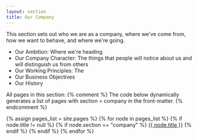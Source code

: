```yaml
---
layout: section
title: Our Company
---
```


This section sets out who we are as a company, where we've come from, how we want to behave, and where we're going.

- Our Ambition: Where we're heading
- Our Company Character: The things that people will notice about us and will distinguish us from others
- Our Working Principles: The 
- Our Business Objectives
- Our History



All pages in this section:
{% comment %}
  The code below dynamically generates a list of pages with
  section = company in the front-matter.
{% endcomment %}

{% assign pages_list = site.pages %}
{% for node in pages_list %}
  {% if node.title != null %}
    {% if node.section == "company" %}
<a class="section-list" href="{{ node.url }}">{{ node.title }}</a>
    {% endif %}
  {% endif %}
{% endfor %}
